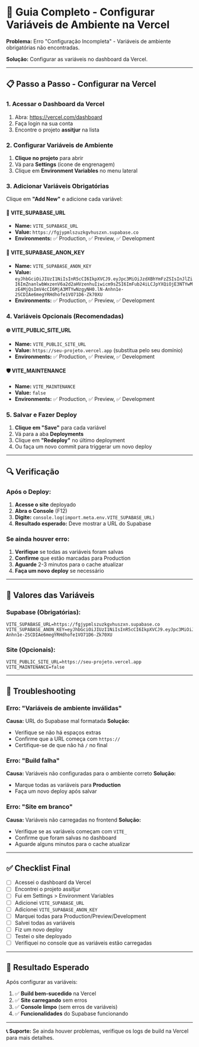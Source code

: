 # 🚀 Guia Completo - Configurar Variáveis de Ambiente na Vercel

**Problema:** Erro "Configuração Incompleta" - Variáveis de ambiente obrigatórias não encontradas.

**Solução:** Configurar as variáveis no dashboard da Vercel.

---

## 📋 **Passo a Passo - Configurar na Vercel**

### **1. Acessar o Dashboard da Vercel**

1. Abra: https://vercel.com/dashboard
2. Faça login na sua conta
3. Encontre o projeto **assitjur** na lista

### **2. Configurar Variáveis de Ambiente**

1. **Clique no projeto** para abrir
2. Vá para **Settings** (ícone de engrenagem)
3. Clique em **Environment Variables** no menu lateral

### **3. Adicionar Variáveis Obrigatórias**

Clique em **"Add New"** e adicione cada variável:

#### **🔑 VITE_SUPABASE_URL**
- **Name:** `VITE_SUPABASE_URL`
- **Value:** `https://fgjypmlszuzkgvhuszxn.supabase.co`
- **Environments:** ✅ Production, ✅ Preview, ✅ Development

#### **🔑 VITE_SUPABASE_ANON_KEY**
- **Name:** `VITE_SUPABASE_ANON_KEY`
- **Value:** `eyJhbGciOiJIUzI1NiIsInR5cCI6IkpXVCJ9.eyJpc3MiOiJzdXBhYmFzZSIsInJlZiI6ImZnanlwbWxzenV6a2d2aHVzenhuIiwicm9sZSI6ImFub24iLCJpYXQiOjE3NTYwMzE4MjQsImV4cCI6MjA3MTYwNzgyNH0.lN-Anhn1e-2SCDIAe6megYRHdhofe1VO71D6-Zk70XU`
- **Environments:** ✅ Production, ✅ Preview, ✅ Development

### **4. Variáveis Opcionais (Recomendadas)**

#### **🌐 VITE_PUBLIC_SITE_URL**
- **Name:** `VITE_PUBLIC_SITE_URL`
- **Value:** `https://seu-projeto.vercel.app` (substitua pelo seu domínio)
- **Environments:** ✅ Production, ✅ Preview, ✅ Development

#### **🛡️ VITE_MAINTENANCE**
- **Name:** `VITE_MAINTENANCE`
- **Value:** `false`
- **Environments:** ✅ Production, ✅ Preview, ✅ Development

### **5. Salvar e Fazer Deploy**

1. **Clique em "Save"** para cada variável
2. Vá para a aba **Deployments**
3. Clique em **"Redeploy"** no último deployment
4. Ou faça um novo commit para triggerar um novo deploy

---

## 🔍 **Verificação**

### **Após o Deploy:**

1. **Acesse o site** deployado
2. **Abra o Console** (F12)
3. **Digite:** `console.log(import.meta.env.VITE_SUPABASE_URL)`
4. **Resultado esperado:** Deve mostrar a URL do Supabase

### **Se ainda houver erro:**

1. **Verifique** se todas as variáveis foram salvas
2. **Confirme** que estão marcadas para Production
3. **Aguarde** 2-3 minutos para o cache atualizar
4. **Faça um novo deploy** se necessário

---

## 📝 **Valores das Variáveis**

### **Supabase (Obrigatórias):**
```env
VITE_SUPABASE_URL=https://fgjypmlszuzkgvhuszxn.supabase.co
VITE_SUPABASE_ANON_KEY=eyJhbGciOiJIUzI1NiIsInR5cCI6IkpXVCJ9.eyJpc3MiOiJzdXBhYmFzZSIsInJlZiI6ImZnanlwbWxzenV6a2d2aHVzenhuIiwicm9sZSI6ImFub24iLCJpYXQiOjE3NTYwMzE4MjQsImV4cCI6MjA3MTYwNzgyNH0.lN-Anhn1e-2SCDIAe6megYRHdhofe1VO71D6-Zk70XU
```

### **Site (Opcionais):**
```env
VITE_PUBLIC_SITE_URL=https://seu-projeto.vercel.app
VITE_MAINTENANCE=false
```

---

## 🚨 **Troubleshooting**

### **Erro: "Variáveis de ambiente inválidas"**

**Causa:** URL do Supabase mal formatada
**Solução:** 
- Verifique se não há espaços extras
- Confirme que a URL começa com `https://`
- Certifique-se de que não há `/` no final

### **Erro: "Build falha"**

**Causa:** Variáveis não configuradas para o ambiente correto
**Solução:**
- Marque todas as variáveis para **Production**
- Faça um novo deploy após salvar

### **Erro: "Site em branco"**

**Causa:** Variáveis não carregadas no frontend
**Solução:**
- Verifique se as variáveis começam com `VITE_`
- Confirme que foram salvas no dashboard
- Aguarde alguns minutos para o cache atualizar

---

## ✅ **Checklist Final**

- [ ] Acessei o dashboard da Vercel
- [ ] Encontrei o projeto assitjur
- [ ] Fui em Settings > Environment Variables
- [ ] Adicionei `VITE_SUPABASE_URL`
- [ ] Adicionei `VITE_SUPABASE_ANON_KEY`
- [ ] Marquei todas para Production/Preview/Development
- [ ] Salvei todas as variáveis
- [ ] Fiz um novo deploy
- [ ] Testei o site deployado
- [ ] Verifiquei no console que as variáveis estão carregadas

---

## 🎉 **Resultado Esperado**

Após configurar as variáveis:

1. ✅ **Build bem-sucedido** na Vercel
2. ✅ **Site carregando** sem erros
3. ✅ **Console limpo** (sem erros de variáveis)
4. ✅ **Funcionalidades** do Supabase funcionando

---

**📞 Suporte:** Se ainda houver problemas, verifique os logs de build na Vercel para mais detalhes.
